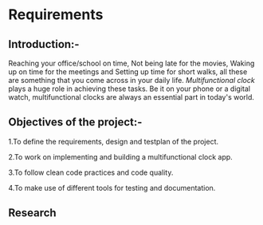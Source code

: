 # Requirements

## Introduction:-

  Reaching your office/school on time, Not being late for the movies, Waking up on time for the meetings and Setting up time for short walks, all these are something that you come across in your daily life. *Multifunctional clock* plays a huge role in achieving these tasks. Be it on your phone or a digital watch, multifunctional clocks are always an essential part in today's world.

## Objectives of the project:-

1.To define the requirements, design and testplan of the project.

2.To work on implementing and building a multifunctional clock app.

3.To follow clean code practices and code quality.

4.To make use of different tools for testing and documentation.

## Research
